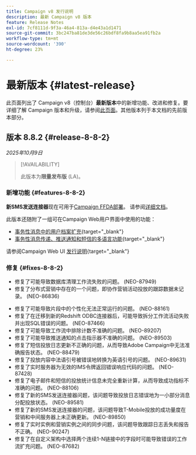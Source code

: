 ```yaml
---
title: Campaign v8 发行说明
description: 最新 Campaign v8 版本
feature: Release Notes
exl-id: 7cf8111d-9f3a-46a4-813a-d4e43a1d1471
source-git-commit: 3bc247ba81de3de56c26bdf8fa9b8aa5ea91fb2a
workflow-type: tm+mt
source-wordcount: '390'
ht-degree: 23%

---
```


# 最新版本 {#latest-release}

此页面列出了 Campaign v8（控制台）**最新版本**&#x200B;中的新增功能、改进和修复。要详细了解 Campaign 版本和升级，请参阅[此页面](upgrades.md)。其他版本列于本文档的先前版本部分。

## 版本 8.8.2 {#release-8-8-2}

_2025年10月9日_

>[!AVAILABILITY]
>
>此版本为&#x200B;**限量发布版** (LA)。

### 新增功能 {#features-8-8-2}

**新SMS发送连接器**&#x200B;现在可用于[Campaign FFDA部署](../architecture/enterprise-deployment.md)。 请参阅[详细文档](../send/sms/sms.md)。

此版本还随附了一组可在Campaign Web用户界面中使用的功能：

* [事务性消息中的用户档案扩充](https://experienceleague.adobe.com/docs/campaign-web/v8/msg/transactional-messages/profile-enrichment.html){target="_blank"}
* [事务性消息传递、推送通知和短信的多语言功能](https://experienceleague.adobe.com/docs/campaign-web/v8/msg/multilingual.html){target="_blank"}

请参阅Campaign Web UI [发行说明](https://experienceleague.adobe.com/docs/campaign-web/v8/release-notes/release-notes.html?lang=zh-hans){target="_blank"}

### 修复 {#fixes-8-8-2}

<!--
* Fixed an issue which prevented dynamic reporting from being available for transactional messages.
-->
* 修复了可能导致数据库清理工作流失败的问题。 (NEO-87949)
* 修复了分布式营销中存在的一个问题，即协作营销活动投放的跟踪数据未记录。 (NEO-86836)
<!--
* Issue SMS2.0 with FFDA Continuous Deliveries (NEO-88785)
-->
* 修复了可能导致片段中的个性化无法正常运行的问题。 (NEO-88161)
* 修复了在迁移到新的Redshift ODBC连接器后，可能导致拆分工作流活动失败并出现SQL错误的问题。 (NEO-87466)
* 修复了可能导致工作流中排除计数不准确的问题。 (NEO-89207)
* 修复了可能导致推送通知的点击指示器不准确的问题。 (NEO-89503)
* 修复了短信投放日志更新不正确的问题，从而导致Adobe Campaign中无法准确报告状态。 (NEO-88479)
* 修复了投放内容中法语引号被错误地转换为英语引号的问题。 (NEO-89631)
* 修复了实时服务器为无效的IMS令牌返回错误响应代码的问题。 (NEO-87428)
* 修复了电子邮件和短信的投放统计信息未完全重新计算，从而导致成功指标不准确的问题。 (NEO-88106)
* 修复了新的SMS发送连接器问题，该问题导致投放日志错误地为一小部分消息分配投放状态。 (NEO-89581)
* 修复了新的SMS发送连接器的问题，该问题导致T-Mobile投放的成功量度在营销和中间服务器上未正确更新。 (NEO-89850)
* 修复了实时实例和营销实例之间的同步问题，该问题导致跟踪日志丢失和报告不正确。 (NEO-90247)
* 修复了在自定义架构中选择两个连续1-N链接中的字段时可能导致错误的工作流扩充问题。 (NEO-87682)

